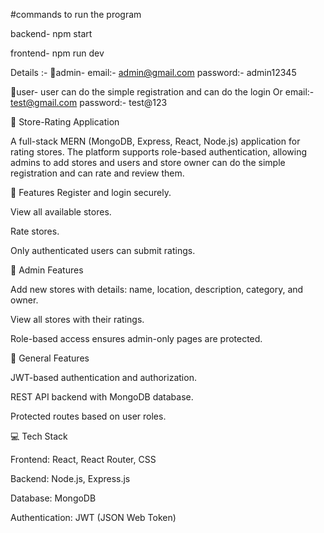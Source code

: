 #commands to run the program

backend- npm start

frontend- npm run dev

Details :-
📝admin-
email:- admin@gmail.com
password:- admin12345

📝user-
user can do the simple registration and can do the login 
Or
email:- test@gmail.com
password:- test@123

🛒 Store-Rating Application

A full-stack MERN (MongoDB, Express, React, Node.js) application for rating stores. The platform supports role-based authentication, allowing admins to add stores and users and store owner can do the simple registration and can rate and review them.

🌟 Features
Register and login securely.

View all available stores.

Rate stores.

Only authenticated users can submit ratings.

🌟 Admin Features

Add new stores with details: name, location, description, category, and owner.

View all stores with their ratings.

Role-based access ensures admin-only pages are protected.

🌟 General Features

JWT-based authentication and authorization.

REST API backend with MongoDB database.

Protected routes based on user roles.

💻 Tech Stack

Frontend: React, React Router, CSS

Backend: Node.js, Express.js

Database: MongoDB

Authentication: JWT (JSON Web Token)
